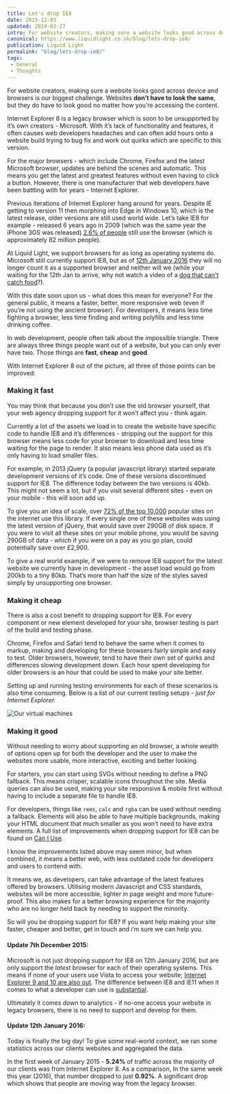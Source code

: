 ```yaml
---
title: Let's drop IE8
date: 2015-12-03
updated: 2019-03-27
intro: For website creators, making sure a website looks good across device and browsers is our biggest challenge. Websites don’t have to look the same, but they do have to ...
canonical: https://www.liquidlight.co.uk/blog/lets-drop-ie8/
publication: Liquid Light
permalink: "blog/lets-drop-ie8/"
tags:
 - General
 - Thoughts
---
```


For website creators, making sure a website looks good across device and browsers is our biggest challenge. Websites **don’t have to look the same**, but they do have to look good no matter how you’re accessing the content.

Internet Explorer 8 is a legacy browser which is soon to be unsupported by it’s own creators - Microsoft. With it’s lack of functionality and features, it often causes web developers headaches and can often add hours onto a website build trying to bug fix and work out quirks which are specific to this version.

For the major browsers - which include Chrome, Firefox and the latest Microsoft browser, updates are behind the scenes and automatic. This means you get the latest and greatest features without even having to click a button. However, there is one manufacturer that web developers have been battling with for years - Internet Explorer.

Previous iterations of Internet Explorer hang around for years. Despite IE getting to version 11 then morphing into Edge in Windows 10, which is the latest release, older versions are still used world wide. Let’s take IE8 for example - released 6 years ago in 2009 (which was the same year the iPhone 3GS was released) [2.6% of people](http://gs.statcounter.com/#desktop+console-browser_version_partially_combined-ww-monthly-201409-201509) still use the browser (which is approximately 82 million people).

At Liquid Light, we support browsers for as long as operating systems do. Microsoft still currently support IE8, but as of [12th January 2016](http://blogs.msdn.com/b/ie/archive/2014/08/07/stay-up-to-date-with-internet-explorer.aspx) they will no longer count it as a supported browser and neither will we (while your waiting for the 12th Jan to arrive, why not watch a video of a [dog that can't catch food](https://www.youtube.com/watch?v=6w2UxDdhZPk)?).

With this date soon upon us - what does this mean for everyone? For the general public, it means a faster, better, more responsive web (even if you’re not using the ancient browser). For developers, it means less time fighting a browser, less time finding and writing polyfills and less time drinking coffee.

In web development, people often talk about the impossible triangle. There are always three things people want out of a website, but you can only ever have two. Those things are **fast**, **cheap** and **good**.

With Internet Explorer 8 out of the picture, all three of those points can be improved:

### Making it fast

You may think that because you don’t use the old browser yourself, that your web agency dropping support for it won’t affect you - think again.

Currently a lot of the assets we load in to create the website have specific code to handle IE8 and it’s differences - stripping out the support for this browser means less code for your browser to download and less time waiting for the page to render. It also means less phone data used as it’s only having to load smaller files.

For example, in 2013 jQuery (a popular javascript library) started separate development versions of it’s code. One of these versions discontinued support for IE8. The difference today between the two versions is 40kb. This might not seem a lot, but if you visit several different sites - even on your mobile - this will soon add up.

To give you an idea of scale, over [72% of the top 10,000](http://trends.builtwith.com/javascript/jQuery) popular sites on the internet use this library. If every single one of these websites was using the latest version of jQuery, that would save over 290GB of disk space. If you were to visit all these sites on your mobile phone, you would be saving 290GB of data - which if you were on a pay as you go plan, could potentially save over £2,900.

To give a real world example, if we were to remove IE8 support for the latest website we currently have in development - the asset load would go from 200kb to a tiny 80kb. That’s more than half the size of the styles saved simply by unsupporting one browser.

### Making it cheap

There is also a cost benefit to dropping support for IE8. For every component or new element developed for your site, browser testing is part of the build and testing phase.

Chrome, Firefox and Safari tend to behave the same when it comes to markup, making and developing for these browsers fairly simple and easy to test. Older browsers, however, tend to have their own set of quirks and differences slowing development down. Each hour spent developing for older browsers is an hour that could be used to make your site better.

Setting up and running testing environments for each of these scenarios is also time consuming. Below is a list of our current testing setups - _just for Internet Explorer._

![Our virtual machines](/assets/img/content/lets-drop-ie8/vms.jpeg)

### Making it good

Without needing to worry about supporting an old browser, a whole wealth of options open up for both the developer and the user to make the websites more usable, more interactive, exciting and better looking.

For starters, you can start using SVGs without needing to define a PNG fallback. This means crisper, scalable icons throughout the site. Media queries can also be used, making your site responsive & mobile first without having to include a separate file to handle IE8.

For developers, things like `rems`, `calc` and `rgba` can be used without needing a fallback. Elements will also be able to have multiple backgrounds, making your HTML document that much smaller as you won’t need to have extra elements. A full list of improvements when dropping support for IE8 can be found on [Can I Use](http://caniuse.com/#compare=ie+8,ie+9).

I know the improvements listed above may seem minor, but when combined, it means a better web, with less outdated code for developers and users to contend with.

It means we, as developers, can take advantage of the latest features offered by browsers. Utilising modern Javascript and CSS standards, websites will be more accessible, lighter in page weight and more future-proof. This also makes for a better browsing experience for the majority who are no longer held back by needing to support the minority.

So will you be dropping support for IE8? If you want help making your site faster, cheaper and better, get in touch and i’m sure we can help you.

#### Update 7th December 2015:

Microsoft is not just dropping support for IE8 on 12th January 2016, but are only support the _latest_ browser for each of their operating systems. This means if none of your users use Vista to access your website; [Internet Explorer 9 and 10 are also out](https://docs.microsoft.com/en-GB/lifecycle/faq/internet-explorer-microsoft-edge). The difference between IE8 and IE11 when it comes to what a developer can use is [substantial](http://caniuse.com/#compare=ie+8,ie+11).

Ultimately it comes down to analytics - if no-one access your website in legacy browsers, there is no need to support and develop for them.

#### Update 12th January 2016:

Today is finally the big day! To give some real-world context, we ran some statistics across our clients websites and aggregated the data.

In the first week of January 2015 - **5.24%** of traffic across the majority of our clients was from Internet Explorer 8. As a comparison, In the same week this year (2016), that number dropped to just **0.92%**. A significant drop which shows that people are moving way from the legacy browser.
